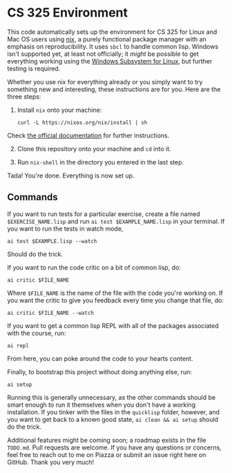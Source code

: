 # CS 325 Environment

This code automatically sets up the environment for CS 325 for Linux and Mac OS users using [nix](https://nixos.org/), a purely functional package manager with an emphasis on reproducibility. It uses `sbcl` to handle common lisp. Windows isn't supported yet, at least not officially; it _might_ be possible to get everything working using the [Windows Subsystem for Linux](https://docs.microsoft.com/en-us/windows/wsl/install-win10), but further testing is required.

Whether you use nix for everything already or you simply want to try something new and interesting, these instructions are for you. Here are the three steps:

1. Install `nix` onto your machine:

   `curl -L https://nixos.org/nix/install | sh`

Check [the official documentation](https://nixos.org/download.html) for further instructions.

2. Clone this repository onto your machine and `cd` into it.

3. Run `nix-shell` in the directory you entered in the last step.

Tada! You're done. Everything is now set up.

## Commands

If you want to run tests for a particular exercise, create a file named `$EXERCISE_NAME.lisp` and run `ai test $EXAMPLE_NAME.lisp` in your terminal. If you want to run the tests in watch mode,

    ai test $EXAMPLE.lisp --watch

Should do the trick.

If you want to run the code critic on a bit of common lisp, do:

    ai critic $FILE_NAME

Where `$FILE_NAME` is the name of the file with the code you're working on. If you want the critic to give you feedback every time you change that file, do:

    ai critic $FILE_NAME --watch

If you want to get a common lisp REPL with all of the packages associated with the course, run:

    ai repl

From here, you can poke around the code to your hearts content.

Finally, to bootstrap this project without doing anything else, run:

    ai setup

Running this is generally unnecessary, as the other commands should be smart enough to run it themselves when you don't have a working installation. If you tinker with the files in the `quicklisp` folder, however, and you want to get back to a known good state, `ai clean && ai setup` should do the trick.

Additional features might be coming soon; a roadmap exists in the file `TODO.md`. Pull requests are welcome. If you have any questions or concerns, feel free to reach out to me on Piazza or submit an issue right here on GitHub. Thank you very much!
